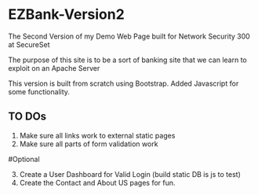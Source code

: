 # EZBank-Version2

The Second Version of my Demo Web Page built for Network Security 300 at SecureSet

The purpose of this site is to be a sort of banking site that we can learn to exploit on an Apache Server

This version is built from scratch using Bootstrap.  Added Javascript for some functionality.

## TO DOs
1. Make sure all links work to external static pages
2. Make sure all parts of form validation work


#Optional

3. Create a User Dashboard for Valid Login (build static DB is js to test)
4. Create the Contact and About US pages for fun.
